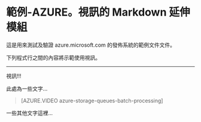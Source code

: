 <properties pageTitle="文件範例-影片" metaKeywords="" description="這是範例文件" services="" documentationCenter="" title="Documentation Example - Video" solutions="" authors="" videoId="" scriptId="" />

# 範例-AZURE。視訊的 Markdown 延伸模組 #

這是用來測試及驗證 azure.microsoft.com 的發佈系統的範例文件文件。

下列程式行之間的內容將示範使用視訊。


---
視訊!!!

此處為一些文字...

> [AZURE.VIDEO azure-storage-queues-batch-processing]

一些其他文字這裡...
